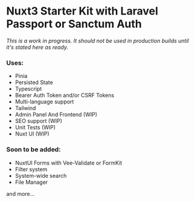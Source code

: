 # Nuxt3 Starter Kit with Laravel Passport or Sanctum Auth

_This is a work in progress. It should not be used in production builds until it's stated here as ready._

### Uses: 

- Pinia
- Persisted State
- Typescript
- Bearer Auth Token and/or CSRF Tokens
- Multi-language support
- Tailwind
- Admin Panel And Frontend (WIP)
- SEO support (WIP)
- Unit Tests (WIP)
- Nuxt UI (WIP)

### Soon to be added:

- NuxtUI Forms with Vee-Validate or FormKit
- Filter system
- System-wide search
- File Manager

and more...
